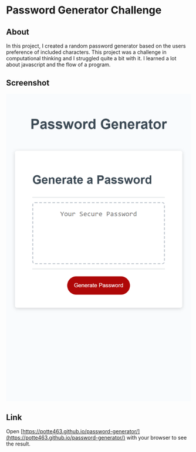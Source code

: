# Password Generator Challenge
## About
In this project, I created a random password generator based on the users preference of included characters. This project was a challenge in computational thinking and I struggled quite a bit with it. I learned a lot about javascript and the flow of a program.
## Screenshot
![Here is a screenshot of the result page.](./assets/images/passwordscreenshot.png)
## Link
Open [https://potte463.github.io/password-generator/](https://potte463.github.io/password-generator/) with your browser to see the result.